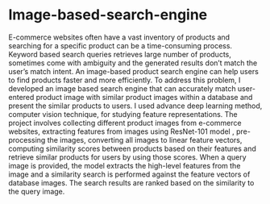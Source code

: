 # Image-based-search-engine
E-commerce websites often have a vast inventory of products and searching for a specific product can be a time-consuming process. Keyword based search queries retrieves large number of products, sometimes come with ambiguity and the generated results don’t match the user’s match intent. An image-based product search engine can help users to find products faster and more efficiently. To address this problem, I developed an image based search engine that can accurately match user-entered product image with similar product images within a database and present the similar products to users. I used advance deep learning method, computer vision technique, for studying feature representations. 
The project involves collecting different product images from e-commerce websites, extracting features from images using ResNet-101 model , pre-processing the images, converting all images to linear feature vectors, computing similarity scores between products based on their features and retrieve similar products for users by using those scores. When a query image is provided, the model extracts the high-level features from the image and a similarity search is performed against the feature vectors of database images. The search results are ranked based on the similarity to the query image.

